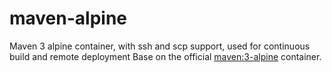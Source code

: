 # maven-alpine
Maven 3 alpine container, with ssh and scp support, used for continuous build and remote deployment
Base on the official 
[maven:3-alpine](https://hub.docker.com/_/maven) container.
